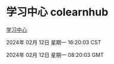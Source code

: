 # 学习中心 colearnhub
[学习中心](http://:56308/colearnhub/)

2024年 02月 12日 星期一 16:20:03 CST

2024年 02月 12日 星期一 08:20:03 GMT
